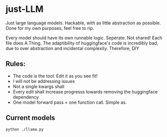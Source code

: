 # just-LLM
Just large language models. Hackable, with as little abstraction as possible. Done for my own purposes, feel free to rip.

Every model should have its own runnable logic. Seperate. Not shared! Each file does A Thing. The adaptibility of huggingface's code is incredibly bad, due to over abstraction and incidental complexity. Therefore, DIY

## Rules:
- The code is the tool. Edit it as you see fit!
- I will not be addressing issues
- Not a single kwargs shall 
- Every edit shall increase progresss towards removing the huggingface dependency
- One model forward pass = one function call. Simple as.

## Current models
```
python ./llama.py
```
